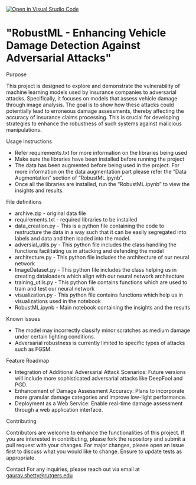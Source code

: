 [![Open in Visual Studio Code](https://classroom.github.com/assets/open-in-vscode-2e0aaae1b6195c2367325f4f02e2d04e9abb55f0b24a779b69b11b9e10269abc.svg)](https://classroom.github.com/online_ide?assignment_repo_id=17561560&assignment_repo_type=AssignmentRepo)
# "RobustML - Enhancing Vehicle Damage Detection Against Adversarial Attacks"

Purpose

This project is designed to explore and demonstrate the vulnerability of machine learning models used by insurance companies to adversarial attacks. Specifically, it focuses on models that assess vehicle damage through image analysis. The goal is to show how these attacks could potentially lead to erroneous damage assessments, thereby affecting the accuracy of insurance claims processing. This is crucial for developing strategies to enhance the robustness of such systems against malicious manipulations.

Usage Instructions

* Refer requirements.txt for more information on the libraries being used
* Make sure the libraries have been installed before running the project
* The data has been augmented before being used in the project. For more information on the data augmentation part please refer the “Data Augmentation” section of “RobustML.ipynb”.
* Once all the libraries are installed, run the “RobustML.ipynb” to view the insights and results. 

File definitions

* archive.zip - original data file 
* requirements.txt - required libraries to be installed
* data_creation.py - This is a python file containing the code to restructure the data in a way such that it can be easily segregated into labels and data and then loaded into the model.
* adversial_utils.py - This python file includes the class handling the functions facilitating us in attacking and defending the model
* architecture.py - This python file includes the architecture of our neural network
* ImageDataset.py - This python file includes the class helping us in creating dataloaders which align with our neural network architecture
* training_utils.py - This python file contains functions which are used to train and test our neural network
* visualization.py - This python file contains functions which help us in visualizations used in the notebook
* RobustML.ipynb - Main notebook containing the insights and the results

Known Issues

* The model may incorrectly classify minor scratches as medium damage under certain lighting conditions.
* Adversarial robustness is currently limited to specific types of attacks such as FGSM.

Feature Roadmap

* Integration of Additional Adversarial Attack Scenarios: Future versions will include more sophisticated adversarial attacks like DeepFool and PGD.
* Enhancement of Damage Assessment Accuracy: Plans to incorporate more granular damage categories and improve low-light performance.
* Deployment as a Web Service: Enable real-time damage assessment through a web application interface.

Contributing

Contributors are welcome to enhance the functionalities of this project. If you are interested in contributing, please fork the repository and submit a pull request with your changes. For major changes, please open an issue first to discuss what you would like to change. Ensure to update tests as appropriate.

Contact
For any inquiries, please reach out via email at gaurav.shetty@rutgers.edu
